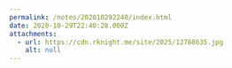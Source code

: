```yaml
---
permalink: /notes/202010292240/index.html
date: 2020-10-29T22:40:28.000Z
attachments:
  - url: https://cdn.rknight.me/site/2025/12768635.jpg
    alt: null
---
```



